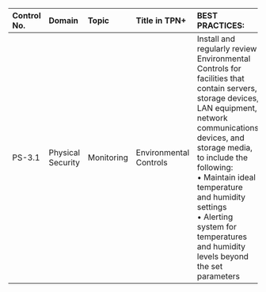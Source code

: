 | Control No. | Domain | Topic | Title in TPN+ | BEST PRACTICES: | ADDITIONAL RECOMMENDATIONS: |
| :--- | :--- | :--- | :--- | :--- | :--- |
| PS-3.1 | Physical Security | Monitoring | Environmental Controls | Install and regularly review Environmental Controls for facilities that contain servers, storage devices, LAN equipment, network communications devices, and storage media, to include the following:<br>• Maintain ideal temperature and humidity settings<br>• Alerting system for temperatures and humidity levels beyond the set parameters | Environmental Control settings (range): <br>• Temperature (Low End): 64.4 degrees F (18 degrees C) or above<br>• Temperature (High End): 80.6 degrees F (27 degrees C) or below<br>• Moisture (Low End): 40% relative humidity and 41.9 degrees F (5.5 degrees C) dew point or above<br>• Moisture (High End): 60% relative humidity and 59 degrees F (15 degrees C) dew point or below |
